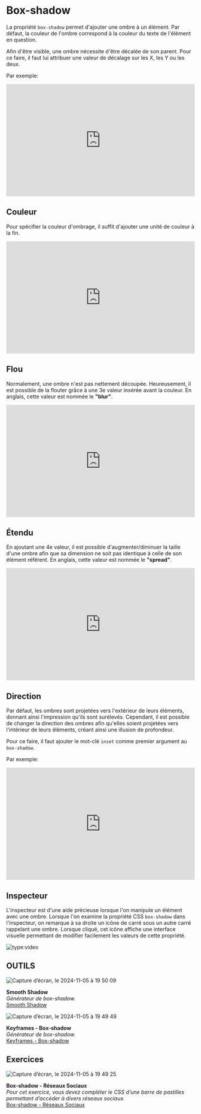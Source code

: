 # Box-shadow
La propriété `box-shadow` permet d'ajouter une ombre à un élément. Par défaut, la couleur de l'ombre correspond à la couleur du texte de l'élément en question.

Afin d'être visible, une ombre nécessite d'être décalée de son parent. Pour ce faire, il faut lui attribuer une valeur de décalage sur les X, les Y ou les deux.

Par exemple:

<iframe height="300" style="width: 100%;" scrolling="no" title="Box-shadow - Basic" src="https://codepen.io/tim-momo/embed/yLqqjrG?default-tab=html%2Cresult&theme-id=light" frameborder="no" loading="lazy" allowtransparency="true" allowfullscreen="true">
  See the Pen <a href="https://codepen.io/tim-momo/pen/yLqqjrG">
  Box-shadow - Basic</a> by TIM Montmorency (<a href="https://codepen.io/tim-momo">@tim-momo</a>)
  on <a href="https://codepen.io">CodePen</a>.
</iframe>

## Couleur

Pour spécifier la couleur d'ombrage, il suffit d'ajouter une unité de couleur à la fin.

<iframe height="300" style="width: 100%;" scrolling="no" title="Box-shadow - Color" src="https://codepen.io/tim-momo/embed/mdjjLYm?default-tab=html%2Cresult&theme-id=light" frameborder="no" loading="lazy" allowtransparency="true" allowfullscreen="true">
  See the Pen <a href="https://codepen.io/tim-momo/pen/mdjjLYm">
  Box-shadow - Color</a> by TIM Montmorency (<a href="https://codepen.io/tim-momo">@tim-momo</a>)
  on <a href="https://codepen.io">CodePen</a>.
</iframe>

## Flou

Normalement, une ombre n'est pas nettement découpée. Heureusement, il est possible de la flouter grâce à une 3e valeur insérée avant la couleur. En anglais, cette valeur est nommée le **"blur"**.

<iframe height="300" style="width: 100%;" scrolling="no" title="Box-shadow - Blur" src="https://codepen.io/tim-momo/embed/dyjjeBX?default-tab=html%2Cresult&theme-id=light" frameborder="no" loading="lazy" allowtransparency="true" allowfullscreen="true">
  See the Pen <a href="https://codepen.io/tim-momo/pen/dyjjeBX">
  Box-shadow - Blur</a> by TIM Montmorency (<a href="https://codepen.io/tim-momo">@tim-momo</a>)
  on <a href="https://codepen.io">CodePen</a>.
</iframe>

## Étendu

En ajoutant une 4e valeur, il est possible d'augmenter/diminuer la taille d'une ombre afin que sa dimension ne soit pas identique à celle de son élément référent. En anglais, cette valeur est nommée le **"spread"**.

<iframe height="300" style="width: 100%;" scrolling="no" title="Box-shadow - Spread" src="https://codepen.io/tim-momo/embed/JjBBZjY?default-tab=html%2Cresult&theme-id=light" frameborder="no" loading="lazy" allowtransparency="true" allowfullscreen="true">
  See the Pen <a href="https://codepen.io/tim-momo/pen/JjBBZjY">
  Box-shadow - Spread</a> by TIM Montmorency (<a href="https://codepen.io/tim-momo">@tim-momo</a>)
  on <a href="https://codepen.io">CodePen</a>.
</iframe>

## Direction

Par défaut, les ombres sont projetées vers l'extérieur de leurs éléments, donnant ainsi l'impression qu'ils sont surélevés. Cependant, il est possible de changer la direction des ombres afin qu'elles soient projetées vers l'intérieur de leurs éléments, créant ainsi une illusion de profondeur.

Pour ce faire, il faut ajouter le mot-clé `inset` comme premier argument au `box-shadow`.

Par exemple:

<iframe height="300" style="width: 100%;" scrolling="no" title="Box-shadow - Inset" src="https://codepen.io/tim-momo/embed/qByyKEZ?default-tab=html%2Cresult&theme-id=light" frameborder="no" loading="lazy" allowtransparency="true" allowfullscreen="true">
  See the Pen <a href="https://codepen.io/tim-momo/pen/qByyKEZ">
  Box-shadow - Inset</a> by TIM Montmorency (<a href="https://codepen.io/tim-momo">@tim-momo</a>)
  on <a href="https://codepen.io">CodePen</a>.
</iframe>


## Inspecteur

L'inspecteur est d'une aide précieuse lorsque l'on manipule un élément avec une ombre. Lorsque l'on examine la propriété CSS `box-shadow` dans l'inspecteur, on remarque à sa droite un icône de carré sous un autre carré rappelant une ombre. Lorsque cliqué, cet icône affiche une interface visuelle permettant de modifier facilement les valeurs de cette propriété.

![type:video](https://github.com/user-attachments/assets/90289e99-978f-445d-98c6-be2a57041d25)


## OUTILS

<div class="grid grid-auto" markdown>

![Capture d’écran, le 2024-11-05 à 19 50 09](https://github.com/user-attachments/assets/9aa872f7-7a91-4a57-b61f-d2616d20b7dd)


  **Smooth Shadow**<br>
  _Générateur de box-shadow._<br>
  [Smooth Shadow](https://shadows.brumm.af/)
</div>


<div class="grid grid-auto" markdown>

  ![Capture d’écran, le 2024-11-05 à 19 49 49](https://github.com/user-attachments/assets/189b4630-4a6b-45ac-b3d6-0c83819a42d1)



  **Keyframes - Box-shadow**<br>
  _Générateur de box-shadow._<br>
  [Keyframes - Box-shadow](https://keyframes.app/shadows/)
</div>




## Exercices

<div class="grid grid-auto" markdown>

![Capture d’écran, le 2024-11-05 à 19 49 25](https://github.com/user-attachments/assets/3d0d20d3-f0ea-4c3f-8d4c-23f85d855208)


  **Box-shadow - Réseaux Sociaux**<br>
  _Pour cet exercice, vous devez compléter le CSS d’une barre de pastilles permettant d’accéder à divers réseaux sociaux._<br>
  [Box-shadow - Réseaux Sociaux](https://tim-montmorency.com/compendium/582-111%E2%80%93web1/exercices/reseau-sociaux.html)
</div>

